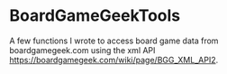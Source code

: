 # BoardGameGeekTools
A few functions I wrote to access board game data from boardgamegeek.com using the xml API https://boardgamegeek.com/wiki/page/BGG_XML_API2.
